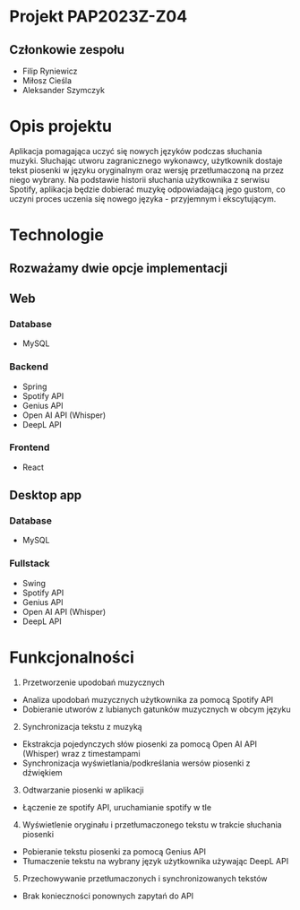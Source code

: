 # Projekt PAP2023Z-Z04
## Członkowie zespołu
- Filip Ryniewicz
- Miłosz Cieśla
- Aleksander Szymczyk
# Opis projektu
Aplikacja pomagająca uczyć się nowych języków podczas słuchania muzyki.
Słuchając utworu zagranicznego wykonawcy, użytkownik dostaje tekst piosenki w języku oryginalnym oraz wersję przetłumaczoną na przez niego wybrany. Na podstawie historii słuchania użytkownika z serwisu Spotify, aplikacja będzie dobierać muzykę odpowiadającą jego gustom, co uczyni proces uczenia się nowego języka - przyjemnym i ekscytującym.
# Technologie
## Rozważamy dwie opcje implementacji
## Web
### Database
- MySQL
### Backend
- Spring
- Spotify API
- Genius API
- Open AI API (Whisper)
- DeepL API
### Frontend
- React
## Desktop app
### Database
- MySQL
### Fullstack
- Swing
- Spotify API
- Genius API
- Open AI API (Whisper)
- DeepL API
# Funkcjonalności
1. Przetworzenie upodobań muzycznych
- Analiza upodobań muzycznych użytkownika za pomocą Spotify API
- Dobieranie utworów z lubianych gatunków muzycznych w obcym języku
2. Synchronizacja tekstu z muzyką
- Ekstrakcja pojedynczych słów piosenki za pomocą Open AI API (Whisper) wraz z timestampami
- Synchronizacja wyświetlania/podkreślania wersów piosenki z dźwiękiem
3. Odtwarzanie piosenki w aplikacji
- Łączenie ze spotify API, uruchamianie spotify w tle
4. Wyświetlenie oryginału i przetłumaczonego tekstu w trakcie słuchania piosenki
- Pobieranie tekstu piosenki za pomocą Genius API
- Tłumaczenie tekstu na wybrany język użytkownika używając DeepL API
5. Przechowywanie przetłumaczonych i synchronizowanych tekstów
- Brak konieczności ponownych zapytań do API
